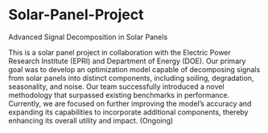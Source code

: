 # Solar-Panel-Project

Advanced Signal Decomposition in Solar Panels

This is a solar panel project in collaboration with the Electric Power Research Institute (EPRI) and Department
of Energy (DOE). Our primary goal was to develop an optimization model capable of decomposing signals from
solar panels into distinct components, including soiling, degradation, seasonality, and noise. Our team successfully
introduced a novel methodology that surpassed existing benchmarks in performance. Currently, we are focused on
further improving the model’s accuracy and expanding its capabilities to incorporate additional components, thereby
enhancing its overall utility and impact. (Ongoing)
